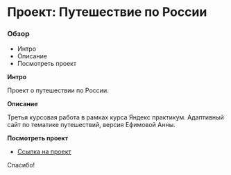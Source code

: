 # Проект: Путешествие по России

### Обзор
* Интро
* Описание
* Посмотреть проект

**Интро**

Проект о путешествии по России.

**Описание**

Третья курсовая работа в рамках курса Яндекс практикум. Адаптивный сайт по тематике путешествий, версия Ефимовой Анны.

**Посмотреть проект**

* [Ссылка на проект](https://annaryabko.github.io/russian-travel/index.html)

Спасибо!